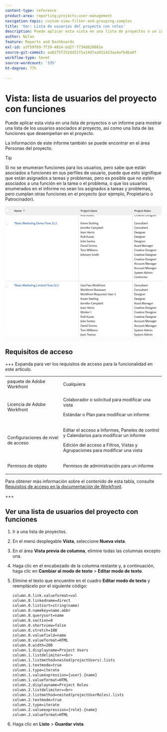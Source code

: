 ```yaml
---
content-type: reference
product-area: reporting;projects;user-management
navigation-topic: custom-view-filter-and-grouping-samples
title: 'Ver: Lista de usuarios del proyecto con roles'
description: Puede aplicar esta vista en una lista de proyectos o un informe para mostrar una lista de los usuarios asociados al proyecto, así como una lista de las funciones que desempeñan en el proyecto.
author: Nolan
feature: Reports and Dashboards
exl-id: a3f59f69-7f39-4814-bd2f-7734d620081e
source-git-commit: aa8275f252dd51f5a14d7aa931423aa4afb4ba8f
workflow-type: tm+mt
source-wordcount: '335'
ht-degree: 77%

---
```


# Vista: lista de usuarios del proyecto con funciones

<!--Audited: 11/2024-->

Puede aplicar esta vista en una lista de proyectos o un informe para mostrar una lista de los usuarios asociados al proyecto, así como una lista de las funciones que desempeñan en el proyecto.

La información de este informe también se puede encontrar en el área Personas del proyecto.

>[!TIP]
>
>Si no se enumeran funciones para los usuarios, pero sabe que están asociados a funciones en sus perfiles de usuario, puede que esto signifique que están asignados a tareas y problemas, pero es posible que no estén asociados a una función en la tarea o el problema, o que los usuarios enumerados en el informe no sean los asignados a tareas y problemas, pero cumplan otras funciones en el proyecto (por ejemplo, Propietario o Patrocinador).

![project_with_user_and_role_information_report.png](assets/project-with-user-and-role-information-report-350x100.png)

## Requisitos de acceso

+++ Expanda para ver los requisitos de acceso para la funcionalidad en este artículo.

<table style="table-layout:auto"> 
 <col> 
 <col> 
 <tbody> 
  <tr> 
   <td role="rowheader">paquete de Adobe Workfront</td> 
   <td> <p>Cualquiera</p> </td> 
  </tr> 
  <tr> 
   <td role="rowheader">Licencia de Adobe Workfront</td> 
   <td> 
   <p>Colaborador o solicitud para modificar una vista </p>
   <p>Estándar o Plan para modificar un informe</p>
  </tr> 
  <tr> 
   <td role="rowheader">Configuraciones de nivel de acceso</td> 
   <td> <p>Editar el acceso a Informes, Paneles de control y Calendarios para modificar un informe</p> <p>Edición del acceso a Filtros, Vistas y Agrupaciones para modificar una vista</p> </td> 
  </tr> 
  <tr> 
   <td role="rowheader">Permisos de objeto</td> 
   <td> <p>Permisos de administración para un informe</p>  </td> 
  </tr> 
 </tbody> 
</table>

Para obtener más información sobre el contenido de esta tabla, consulte [Requisitos de acceso en la documentación de Workfront](/help/quicksilver/administration-and-setup/add-users/access-levels-and-object-permissions/access-level-requirements-in-documentation.md).


+++


## Ver una lista de usuarios del proyecto con funciones

1. Ir a una lista de proyectos.
1. En el menú desplegable **Vista**, seleccione **Nueva vista**.
1. En el área **Vista previa de columna**, elimine todas las columnas excepto una.
1. Haga clic en el encabezado de la columna restante y, a continuación, haga clic en **Cambiar al modo de texto** > **Editar modo de texto**.
1. Elimine el texto que encuentre en el cuadro **Editar modo de texto** y reemplácelo por el siguiente código:

   ```
   column.0.link.valueformat=val
   column.0.linkedname=direct
   column.0.listsort=string(name)
   column.0.namekey=name.abbr
   column.0.querysort=name
   column.0.section=0
   column.0.shortview=false
   column.0.stretch=100
   column.0.valuefield=name
   column.0.valueformat=HTML
   column.0.width=200
   column.1.displayname=Project Users
   column.1.listdelimiter=<br>
   column.1.listmethod=nested(projectUsers).lists
   column.1.textmode=true
   column.1.type=iterate
   column.1.valueexpression={user}.{name}
   column.1.valueformat=HTML
   column.2.displayname=Project Roles
   column.2.listdelimiter=<br>
   column.2.listmethod=nested(projectUserRoles).lists
   column.2.textmode=true
   column.2.type=iterate
   column.2.valueexpression={role}.{name}
   column.2.valueformat=HTML
   ```

1. Haga clic en **Listo** > **Guardar vista**.
